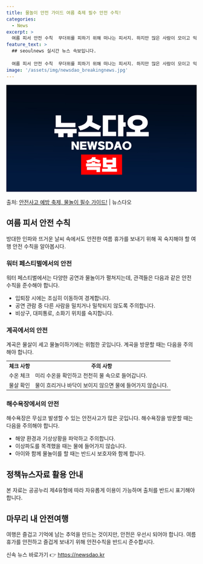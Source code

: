 ```yaml
---
title: 물놀이 안전 가이드 여름 축제 필수 안전 수칙!
categories:
  - News
excerpt: >
  여름 피서 안전 수칙  무더위를 피하기 위해 떠나는 피서지. 하지만 많은 사람이 모이고 익숙지 않은 곳일수록…
feature_text: >
  ## seoulnews 실시간 뉴스 속보입니다.

  여름 피서 안전 수칙  무더위를 피하기 위해 떠나는 피서지. 하지만 많은 사람이 모이고 익숙지 않은 곳일수록…
image: '/assets/img/newsdao_breakingnews.jpg'
---
```


![뉴스다오 속보](/assets/img/newsdao_breakingnews.jpg)

<p>출처: <a href="https://newsdao.kr/4510" rel="dofollow">안전사고 예방 축제, 물놀이 필수 가이드!</a> | 뉴스다오</p>

<h2 data-ke-size="size26">여름 피서 안전 수칙</h2>
방대한 인파와 뜨거운 날씨 속에서도 안전한 여름 휴가를 보내기 위해 꼭 숙지해야 할 여행 안전 수칙을 알아봅시다.

<h3>워터 페스티벌에서의 안전</h3>
워터 페스티벌에서는 다양한 공연과 물놀이가 펼쳐지는데, 관객들은 다음과 같은 안전 수칙을 준수해야 합니다.
<ul>
  <li>입퇴장 시에는 조심히 이동하여 경계합니다.</li>
  <li>공연 관람 중 다른 사람을 밀치거나 밀착되지 않도록 주의합니다.</li>
  <li>비상구, 대피통로, 소화기 위치를 숙지합니다.</li>
</ul>

<h3>계곡에서의 안전</h3>
계곡은 물살이 세고 물놀이하기에는 위험한 곳입니다. 계곡을 방문할 때는 다음을 주의해야 합니다.
<table>
  <tr>
    <td style="text-align: center; height: 17px;"><b>체크 사항</b></td>
    <td style="text-align: center; height: 17px;"><b>주의 사항</b></td>
  </tr>
  <tr>
    <td style="height: 17px;">수온 체크</td>
    <td style="height: 17px;">미리 수온을 확인하고 천천히 물 속으로 들어갑니다.</td>
  </tr>
  <tr>
    <td style="height: 17px;">물살 확인</td>
    <td style="height: 17px;">물이 흐리거나 바닥이 보이지 않으면 물에 들어가지 않습니다.</td>
  </tr>
</table>

<h3>해수욕장에서의 안전</h3>
해수욕장은 무심코 발생할 수 있는 안전사고가 많은 곳입니다. 해수욕장을 방문할 때는 다음을 주의해야 합니다.
<ul>
  <li>해양 환경과 기상상황을 파악하고 주의합니다.</li>
  <li>이상파도를 목격했을 때는 물에 들어가지 않습니다.</li>
  <li>아이와 함께 물놀이를 할 때는 반드시 보호자와 함께 합니다.</li>
</ul>

<h2 data-ke-size="size26">정책뉴스자료 활용 안내</h2>
본 자료는 공공누리 제4유형에 따라 자유롭게 이용이 가능하며 출처를 반드시 표기해야 합니다.

<h2 data-ke-size="size26">마무리 내 안전여행</h2>
여행은 즐겁고 기억에 남는 추억을 만드는 것이지만, 안전은 우선시 되어야 합니다. 여름 휴가를 안전하고 즐겁게 보내기 위해 안전수칙을 반드시 준수합시다. 

신속 뉴스 바로가기 👉 <a href="https://newsdao.kr" rel="dofollow">https://newsdao.kr</a>


